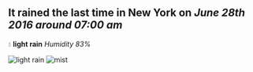 ## It rained the last time in New York on *June 28th 2016 around 07:00 am*
💧  **light rain** *Humidity 83%*

![light rain](http://openweathermap.org/img/w/10d.png) ![mist](http://openweathermap.org/img/w/50d.png)

